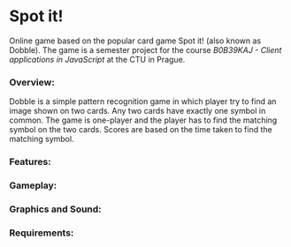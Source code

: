 # Spot it!

Online game based on the popular card game Spot it! (also known as Dobble). The game is a semester project for the course *B0B39KAJ - Client applications in JavaScript* at the CTU in Prague.

### Overview:
Dobble is a simple pattern recognition game in which player try to find an image shown on two cards.  Any two cards have exactly one symbol in common. The game is one-player and the player has to find the matching symbol on the two cards. Scores are based on the time taken to find the matching symbol.

### Features:


### Gameplay:


### Graphics and Sound:



### Requirements:
